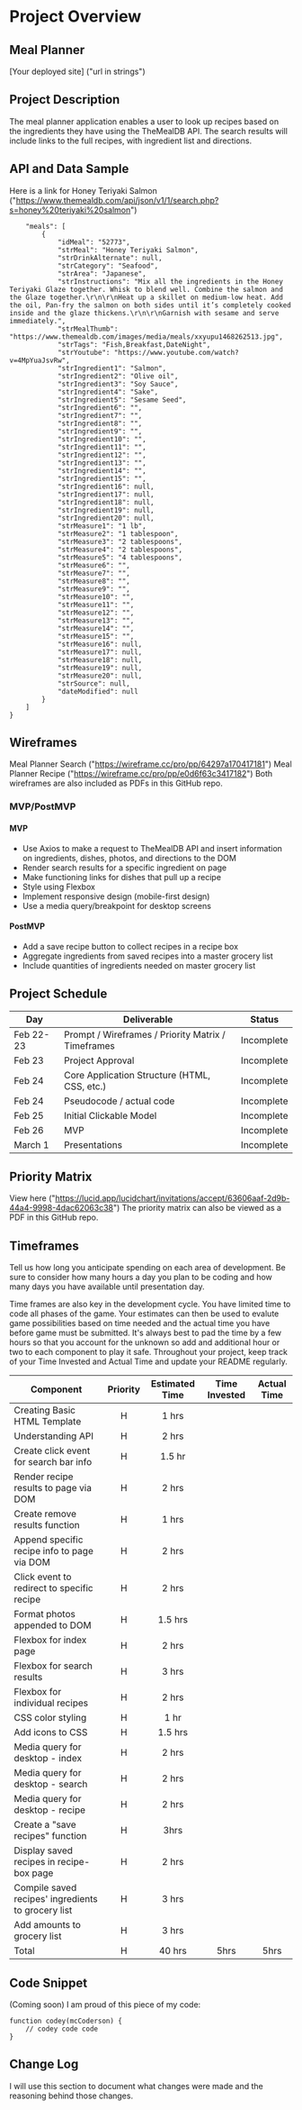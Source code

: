 # Project Overview

## Meal Planner

[Your deployed site] ("url in strings")

## Project Description

The meal planner application enables a user to look up recipes based on the ingredients they have using the TheMealDB API. The search results will include links to the full recipes, with ingredient list and directions.

## API and Data Sample

Here is a link for Honey Teriyaki Salmon ("https://www.themealdb.com/api/json/v1/1/search.php?s=honey%20teriyaki%20salmon")
```{
    "meals": [
        {
            "idMeal": "52773",
            "strMeal": "Honey Teriyaki Salmon",
            "strDrinkAlternate": null,
            "strCategory": "Seafood",
            "strArea": "Japanese",
            "strInstructions": "Mix all the ingredients in the Honey Teriyaki Glaze together. Whisk to blend well. Combine the salmon and the Glaze together.\r\n\r\nHeat up a skillet on medium-low heat. Add the oil, Pan-fry the salmon on both sides until it’s completely cooked inside and the glaze thickens.\r\n\r\nGarnish with sesame and serve immediately.",
            "strMealThumb": "https://www.themealdb.com/images/media/meals/xxyupu1468262513.jpg",
            "strTags": "Fish,Breakfast,DateNight",
            "strYoutube": "https://www.youtube.com/watch?v=4MpYuaJsvRw",
            "strIngredient1": "Salmon",
            "strIngredient2": "Olive oil",
            "strIngredient3": "Soy Sauce",
            "strIngredient4": "Sake",
            "strIngredient5": "Sesame Seed",
            "strIngredient6": "",
            "strIngredient7": "",
            "strIngredient8": "",
            "strIngredient9": "",
            "strIngredient10": "",
            "strIngredient11": "",
            "strIngredient12": "",
            "strIngredient13": "",
            "strIngredient14": "",
            "strIngredient15": "",
            "strIngredient16": null,
            "strIngredient17": null,
            "strIngredient18": null,
            "strIngredient19": null,
            "strIngredient20": null,
            "strMeasure1": "1 lb",
            "strMeasure2": "1 tablespoon",
            "strMeasure3": "2 tablespoons",
            "strMeasure4": "2 tablespoons",
            "strMeasure5": "4 tablespoons",
            "strMeasure6": "",
            "strMeasure7": "",
            "strMeasure8": "",
            "strMeasure9": "",
            "strMeasure10": "",
            "strMeasure11": "",
            "strMeasure12": "",
            "strMeasure13": "",
            "strMeasure14": "",
            "strMeasure15": "",
            "strMeasure16": null,
            "strMeasure17": null,
            "strMeasure18": null,
            "strMeasure19": null,
            "strMeasure20": null,
            "strSource": null,
            "dateModified": null
        }
    ]
}
```
## Wireframes

Meal Planner Search ("https://wireframe.cc/pro/pp/64297a170417181")
Meal Planner Recipe ("https://wireframe.cc/pro/pp/e0d6f63c3417182")
Both wireframes are also included as PDFs in this GitHub repo.

### MVP/PostMVP

#### MVP 

- Use Axios to make a request to TheMealDB API and insert information on ingredients, dishes, photos, and directions to the DOM
- Render search results for a specific ingredient on page
- Make functioning links for dishes that pull up a recipe 
- Style using Flexbox
- Implement responsive design (mobile-first design)
- Use a media query/breakpoint for desktop screens

#### PostMVP  

- Add a save recipe button to collect recipes in a recipe box
- Aggregate ingredients from saved recipes into a master grocery list
- Include quantities of ingredients needed on master grocery list

## Project Schedule

|  Day | Deliverable | Status
|---|---| ---|
|Feb 22-23| Prompt / Wireframes / Priority Matrix / Timeframes | Incomplete
|Feb 23| Project Approval | Incomplete
|Feb 24| Core Application Structure (HTML, CSS, etc.) | Incomplete
|Feb 24| Pseudocode / actual code | Incomplete
|Feb 25| Initial Clickable Model  | Incomplete
|Feb 26| MVP | Incomplete
|March 1| Presentations | Incomplete

## Priority Matrix

View here ("https://lucid.app/lucidchart/invitations/accept/63606aaf-2d9b-44a4-9998-4dac62063c38")
The priority matrix can also be viewed as a PDF in this GitHub repo.

## Timeframes

Tell us how long you anticipate spending on each area of development. Be sure to consider how many hours a day you plan to be coding and how many days you have available until presentation day.

Time frames are also key in the development cycle.  You have limited time to code all phases of the game.  Your estimates can then be used to evalute game possibilities based on time needed and the actual time you have before game must be submitted. It's always best to pad the time by a few hours so that you account for the unknown so add and additional hour or two to each component to play it safe. Throughout your project, keep track of your Time Invested and Actual Time and update your README regularly.

| Component | Priority | Estimated Time | Time Invested | Actual Time |
| --- | :---: |  :---: | :---: | :---: |
| Creating Basic HTML Template | H | 1 hrs|  |  |
| Understanding API | H | 2 hrs |  |  |
| Create click event for search bar info | H | 1.5 hr |  |  |
| Render recipe results to page via DOM | H | 2 hrs |  |  |
| Create remove results function | H | 1 hrs |  |  |
| Append specific recipe info to page via DOM | H | 2 hrs |  |  |
| Click event to redirect to specific recipe | H | 2 hrs |  |  |
| Format photos appended to DOM | H | 1.5 hrs |  |  |
| Flexbox for index page | H | 2 hrs |  |  |
| Flexbox for search results | H | 3 hrs |  |  |
| Flexbox for individual recipes | H | 2 hrs |  |  |
| CSS color styling | H | 1 hr |  |  |
| Add icons to CSS | H | 1.5 hrs |  |  |
| Media query for desktop - index | H | 2 hrs |  |  |
| Media query for desktop - search | H | 2 hrs |  |  |
| Media query for desktop - recipe | H | 2 hrs |  |  |
| Create a "save recipes" function | H | 3hrs|  |  |
| Display saved recipes in recipe-box page | H | 2 hrs |  |  |
| Compile saved recipes' ingredients to grocery list | H | 3 hrs |  |  |
| Add amounts to grocery list | H | 3 hrs |  |  |
| Total | H | 40 hrs| 5hrs | 5hrs |

## Code Snippet

(Coming soon) I am proud of this piece of my code:

```
function codey(mcCoderson) {
	// codey code code
}
```

## Change Log
I will use this section to document what changes were made and the reasoning behind those changes.  

